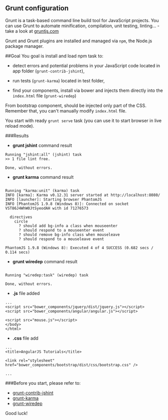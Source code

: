 ## Grunt configuration

Grunt is a task-based command line build tool for JavaScript projects. 
You can use Grunt to automate minification, compilation, unit testing, linting... - take a look at [gruntjs.com](http://gruntjs.com/)

Grunt and Grunt plugins are installed and managed via `npm`, the Node.js package manager.


##Goal
You goal is install and load npm task to:

 * detect errors and potential problems in your JavaScript code located in app folder (`grunt-contrib-jshint`),

 * run tests (`grunt-karma`) located in test folder, 

 * find your components, install via bower and injects them directly into the `index.html` file (`grunt-wiredep`)
 
From bootstrap component, should be injected only part of the CSS. Remember that, you can't manually modify `index.html` file.

You start with ready `grunt serve` task (you can use it to start browser in live reload mode).

###Results
* **grunt jshint** command result

```
Running "jshint:all" (jshint) task
>> 1 file lint free.

Done, without errors.
```

* **grunt karma** command result

```

Running "karma:unit" (karma) task
INFO [karma]: Karma v0.12.31 server started at http://localhost:8080/
INFO [launcher]: Starting browser PhantomJS
INFO [PhantomJS 1.9.8 (Windows 8)]: Connected on socket VST86J4WhW0JtSyeodAH with id 71276573

  directives
    circle
      ? should add bg-info a class when mouseenter
      ? should respond to a mouseenter event
      ? should remove bg-info class when mouseleave
      ? should respond to a mouseleave event

PhantomJS 1.9.8 (Windows 8): Executed 4 of 4 SUCCESS (0.682 secs / 0.114 secs)

```

* **grunt wiredep** command result

```

Running "wiredep:task" (wiredep) task

Done, without errors.
```

* **.js** file added

```
...
<script src="bower_components/jquery/dist/jquery.js"></script>
<script src="bower_components/angular/angular.js"></script>

<script src="mouse.js"></script>
</body>
</html>
```

* **.css** file add
```
...
<title>AngularJS Tutorials</title>

<link rel="stylesheet" href="bower_components/bootstrap/dist/css/bootstrap.css" />

...
```

###Before you start, please refer to:
* [grunt-contrib-jshint](https://github.com/gruntjs/grunt-contrib-jshint)
* [grunt-karma](https://github.com/karma-runner/grunt-karma)
* [grunt-wiredep](https://github.com/stephenplusplus/grunt-wiredep)

Good luck!
